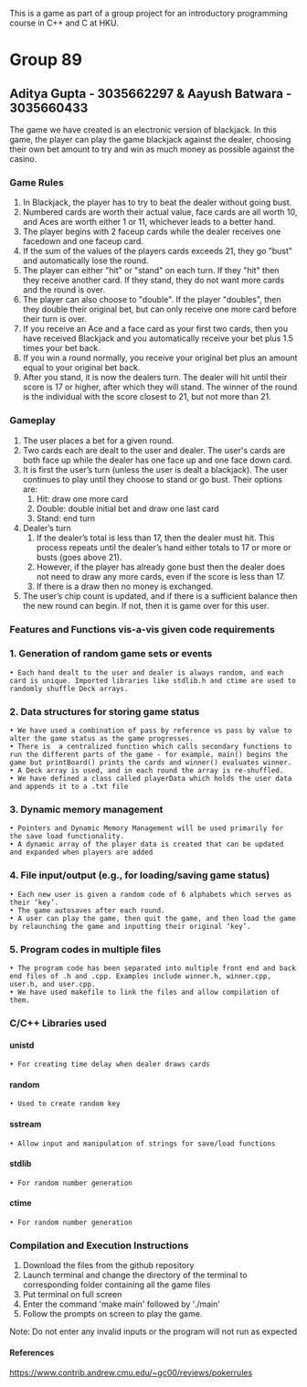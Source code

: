 This is a game as part of a group project for an introductory programming course in C++ and C at HKU. 

# Group 89
## Aditya Gupta - 3035662297 & Aayush Batwara - 3035660433

The game we have created is an electronic version of blackjack. In this game, the player can play the game blackjack against the dealer, choosing their own bet amount to try and win as much money as possible against the casino.

### Game Rules
1. In Blackjack, the player has to try to beat the dealer without going bust.
2. Numbered cards are worth their actual value, face cards are all worth 10, and Aces are worth either 1 or 11, whichever leads to a better hand.
3. The player begins with 2 faceup cards while the dealer receives one facedown and one faceup card.
4. If the sum of the values of the players cards exceeds 21, they go "bust" and automatically lose the round.
5. The player can either "hit" or "stand" on each turn. If they "hit" then they receive another card. If they stand, they do not want more cards and the round is over.
6. The player can also choose to "double". If the player "doubles", then they double their original bet, but can only receive one more card before their turn is over.
7. If you receive an Ace and a face card as your first two cards, then you have received Blackjack and you automatically receive your bet plus 1.5 times your bet back.
8. If you win a round normally, you receive your original bet plus an amount equal to your original bet back.
9. After you stand, it is now the dealers turn. The dealer will hit until their score is 17 or higher, after which they will stand. The winner of the round is the individual with the score closest to 21, but not more than 21.

### Gameplay
1. The user places a bet for a given round.
2. Two cards each are dealt to the user and dealer. The user's cards are both face up while the dealer has one face up and one face down card.
3. It is first the user’s turn (unless the user is dealt a blackjack). The user continues to play until they choose to stand or go bust. Their options are:
    1. Hit: draw one more card
    2. Double: double initial bet and draw one last card
    3. Stand: end turn
4. Dealer’s turn
    1. If the dealer’s total is less than 17, then the dealer must hit. This process repeats until the dealer’s hand either totals to 17 or more or busts (goes above 21).
    2. However, if the player has already gone bust then the dealer does not need to draw any more cards, even if the score is less than 17.
    3. If there is a draw then no money is exchanged.
5. The user’s chip count is updated, and if there is a sufficient balance then the new round can begin. If not, then it is game over for this user.

### Features and Functions vis-a-vis given code requirements

### 1. Generation of random game sets or events
    • Each hand dealt to the user and dealer is always random, and each card is unique. Imported libraries like stdlib.h and ctime are used to randomly shuffle Deck arrays.
### 2. Data structures for storing game status
    • We have used a combination of pass by reference vs pass by value to alter the game status as the game progresses.
    • There is  a centralized function which calls secondary functions to run the different parts of the game - for example, main() begins the game but printBoard() prints the cards and winner() evaluates winner.
    • A Deck array is used, and in each round the array is re-shuffled.
    • We have defined a class called playerData which holds the user data and appends it to a .txt file
### 3. Dynamic memory management
    • Pointers and Dynamic Memory Management will be used primarily for the save load functionality.
    • A dynamic array of the player data is created that can be updated and expanded when players are added
### 4. File input/output (e.g., for loading/saving game status)
    • Each new user is given a random code of 6 alphabets which serves as their ‘key’.
    • The game autosaves after each round.
    • A user can play the game, then quit the game, and then load the game by relaunching the game and inputting their original ‘key’.
### 5. Program codes in multiple files
    • The program code has been separated into multiple front end and back end files of .h and .cpp. Examples include winner.h, winner.cpp, user.h, and user.cpp.
    • We have used makefile to link the files and allow compilation of them.

### C/C++ Libraries used

#### unistd
    • For creating time delay when dealer draws cards
#### random
    • Used to create random key
#### sstream
    • Allow input and manipulation of strings for save/load functions
#### stdlib
    • For random number generation
#### ctime
    • For random number generation


### Compilation and Execution Instructions
1. Download the files from the github repository
2. Launch terminal and change the directory of the terminal to corresponding folder containing all the game files
3. Put terminal on full screen
4. Enter the command 'make main' followed by './main'
5. Follow the prompts on screen to play the game.

Note: Do not enter any invalid inputs or the program will not run as expected

#### References
https://www.contrib.andrew.cmu.edu/~gc00/reviews/pokerrules
